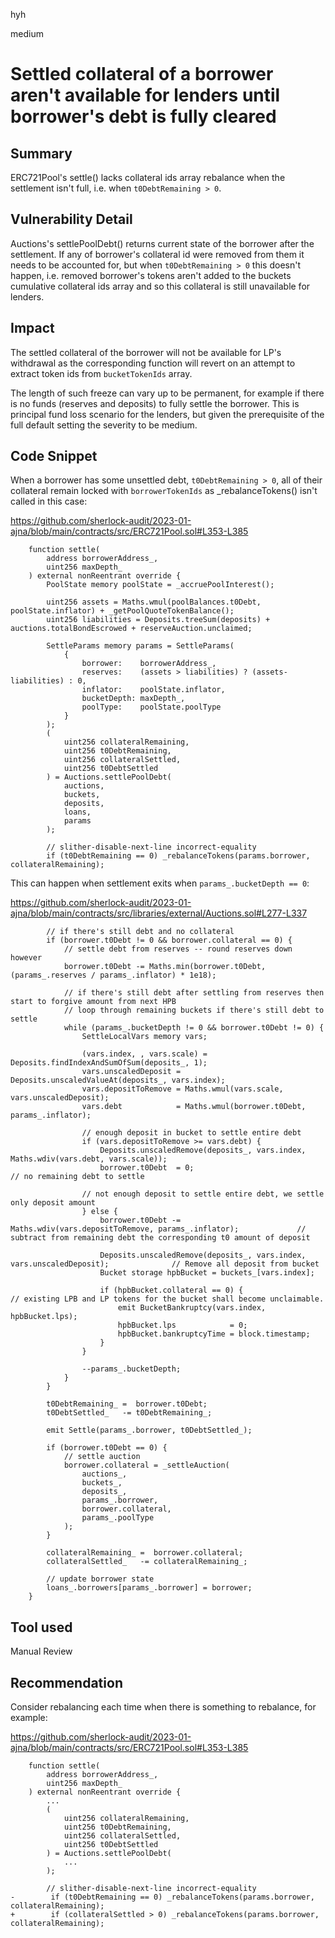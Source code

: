 hyh

medium

# Settled collateral of a borrower aren't available for lenders until borrower's debt is fully cleared

## Summary

ERC721Pool's settle() lacks collateral ids array rebalance when the settlement isn't full, i.e. when `t0DebtRemaining > 0`.

## Vulnerability Detail

Auctions's settlePoolDebt() returns current state of the borrower after the settlement. If any of borrower's collateral id were removed from them it needs to be accounted for, but when `t0DebtRemaining > 0` this doesn't happen, i.e. removed borrower's tokens aren't added to the buckets cumulative collateral ids array and so this collateral is still unavailable for lenders.

## Impact

The settled collateral of the borrower will not be available for LP's withdrawal as the corresponding function will revert on an attempt to extract token ids from `bucketTokenIds` array.

The length of such freeze can vary up to be permanent, for example if there is no funds (reserves and deposits) to fully settle the borrower. This is principal fund loss scenario for the lenders, but given the prerequisite of the full default setting the severity to be medium.

## Code Snippet

When a borrower has some unsettled debt, `t0DebtRemaining > 0`, all of their collateral remain locked with `borrowerTokenIds` as _rebalanceTokens() isn't called in this case:

https://github.com/sherlock-audit/2023-01-ajna/blob/main/contracts/src/ERC721Pool.sol#L353-L385

```solidity
    function settle(
        address borrowerAddress_,
        uint256 maxDepth_
    ) external nonReentrant override {
        PoolState memory poolState = _accruePoolInterest();

        uint256 assets = Maths.wmul(poolBalances.t0Debt, poolState.inflator) + _getPoolQuoteTokenBalance();
        uint256 liabilities = Deposits.treeSum(deposits) + auctions.totalBondEscrowed + reserveAuction.unclaimed;

        SettleParams memory params = SettleParams(
            {
                borrower:    borrowerAddress_,
                reserves:    (assets > liabilities) ? (assets-liabilities) : 0,
                inflator:    poolState.inflator,
                bucketDepth: maxDepth_,
                poolType:    poolState.poolType
            }
        );
        (
            uint256 collateralRemaining,
            uint256 t0DebtRemaining,
            uint256 collateralSettled,
            uint256 t0DebtSettled
        ) = Auctions.settlePoolDebt(
            auctions,
            buckets,
            deposits,
            loans,
            params
        );

        // slither-disable-next-line incorrect-equality
        if (t0DebtRemaining == 0) _rebalanceTokens(params.borrower, collateralRemaining);
```

This can happen when settlement exits when `params_.bucketDepth == 0`: 

https://github.com/sherlock-audit/2023-01-ajna/blob/main/contracts/src/libraries/external/Auctions.sol#L277-L337

```solidity
        // if there's still debt and no collateral
        if (borrower.t0Debt != 0 && borrower.collateral == 0) {
            // settle debt from reserves -- round reserves down however
            borrower.t0Debt -= Maths.min(borrower.t0Debt, (params_.reserves / params_.inflator) * 1e18);

            // if there's still debt after settling from reserves then start to forgive amount from next HPB
            // loop through remaining buckets if there's still debt to settle
            while (params_.bucketDepth != 0 && borrower.t0Debt != 0) {
                SettleLocalVars memory vars;

                (vars.index, , vars.scale) = Deposits.findIndexAndSumOfSum(deposits_, 1);
                vars.unscaledDeposit = Deposits.unscaledValueAt(deposits_, vars.index);
                vars.depositToRemove = Maths.wmul(vars.scale, vars.unscaledDeposit);
                vars.debt            = Maths.wmul(borrower.t0Debt, params_.inflator);

                // enough deposit in bucket to settle entire debt
                if (vars.depositToRemove >= vars.debt) {
                    Deposits.unscaledRemove(deposits_, vars.index, Maths.wdiv(vars.debt, vars.scale));
                    borrower.t0Debt  = 0;                                                              // no remaining debt to settle

                // not enough deposit to settle entire debt, we settle only deposit amount
                } else {
                    borrower.t0Debt -= Maths.wdiv(vars.depositToRemove, params_.inflator);             // subtract from remaining debt the corresponding t0 amount of deposit

                    Deposits.unscaledRemove(deposits_, vars.index, vars.unscaledDeposit);              // Remove all deposit from bucket
                    Bucket storage hpbBucket = buckets_[vars.index];
                    
                    if (hpbBucket.collateral == 0) {                                                   // existing LPB and LP tokens for the bucket shall become unclaimable.
                        emit BucketBankruptcy(vars.index, hpbBucket.lps);
                        hpbBucket.lps            = 0;
                        hpbBucket.bankruptcyTime = block.timestamp;
                    }
                }

                --params_.bucketDepth;
            }
        }

        t0DebtRemaining_ =  borrower.t0Debt;
        t0DebtSettled_   -= t0DebtRemaining_;

        emit Settle(params_.borrower, t0DebtSettled_);

        if (borrower.t0Debt == 0) {
            // settle auction
            borrower.collateral = _settleAuction(
                auctions_,
                buckets_,
                deposits_,
                params_.borrower,
                borrower.collateral,
                params_.poolType
            );
        }

        collateralRemaining_ =  borrower.collateral;
        collateralSettled_   -= collateralRemaining_;

        // update borrower state
        loans_.borrowers[params_.borrower] = borrower;
    }
```

## Tool used

Manual Review

## Recommendation

Consider rebalancing each time when there is something to rebalance, for example:

https://github.com/sherlock-audit/2023-01-ajna/blob/main/contracts/src/ERC721Pool.sol#L353-L385

```solidity
    function settle(
        address borrowerAddress_,
        uint256 maxDepth_
    ) external nonReentrant override {
        ...
        (
            uint256 collateralRemaining,
            uint256 t0DebtRemaining,
            uint256 collateralSettled,
            uint256 t0DebtSettled
        ) = Auctions.settlePoolDebt(
            ...
        );

        // slither-disable-next-line incorrect-equality
-        if (t0DebtRemaining == 0) _rebalanceTokens(params.borrower, collateralRemaining);
+        if (collateralSettled > 0) _rebalanceTokens(params.borrower, collateralRemaining);
```